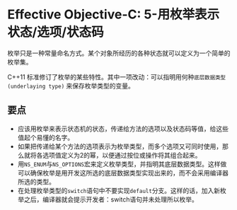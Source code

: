 Effective Objective-C: 5-用枚举表示状态/选项/状态码
===

枚举只是一种常量命名方式。某个对象所经历的各种状态就可以定义为一个简单的枚举集。

C++11 标准修订了枚举的某些特性。其中一项改动：可以指明用何种`底层数据类型(underlaying type)` 来保存枚举类型的变量。

## 要点

- 应该用枚举来表示状态机的状态，传递给方法的选项以及状态码等值，给这些值起个易懂的名字。
- 如果把传递给某个方法的选项表示为枚举类型，而多个选项又可同时使用，那么就将各选项值定义为2的幂，以便通过按位或操作将其组合起来。
- 用`NS_ENUM`与`NS_OPTIONS`宏来定义枚举类型，并指明其底层数据类型。这样做可以确保枚举是用开发这所选的底层数据类型实现出来的，而不会采用编译器所选的类型。
- 在处理枚举类型的`switch`语句中不要实现`default`分支。这样的话，加入新枚举之后，编译器就会提示开发者：switch语句并未处理所以枚举。
